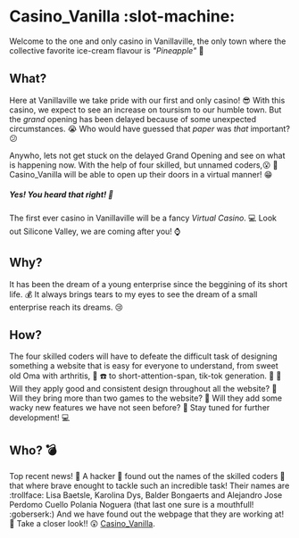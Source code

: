 # Casino_Vanilla :slot-machine:

Welcome to the one and only casino in Vanillaville, the only town where the collective favorite ice-cream flavour is _"Pineapple"_ :pineapple:


## What?

Here at Vanillaville we take pride with our first and only casino! :sunglasses: With this casino, we expect to see an increase on toursism to our humble town. But the _grand_ opening has been delayed because of some unexpected circumstances. :sob: Who would have guessed that *paper* was *that* important? :confused:

Anywho, lets not get stuck on the delayed Grand Opening and see on what is happening now. With the help of four skilled, but unnamed coders,:open_mouth: :busts_in_silhouette:  Casino_Vanilla will be able to open up their doors in a virtual manner! :grin:
##### Yes! You heard that right! :tada:
The first ever casino in Vanillaville will be a fancy _Virtual Casino_. :computer: Look out Silicone Valley, we are coming after you! :watch:

## Why?

It has been the dream of a young enterprise since the beggining of its short life. :moneybag: It always brings tears to my eyes to see the dream of a small enterprise reach its dreams. :cry:

## How?

The four skilled coders will have to defeate the difficult task of designing something a website that is easy for everyone to understand, from sweet old Oma with arthritis, :older_woman: :phone: to short-attention-span, tik-tok generation. :baby: :iphone:
Will they apply good and consistent design throughout all the website? :see_no_evil:
Will they bring more than two games to the website? :hear_no_evil:
Will they add some wacky new features we have not seen before? :speak_no_evil:
Stay tuned for further development! :computer:

## Who? :bomb:

Top recent news! :mega: A hacker :cop: found out the names of the skilled coders :busts_in_silhouette: that where brave enought to tackle such an incredible task! Their names are :trollface:
Lisa Baetsle, Karolina Dys, Balder Bongaerts and Alejandro Jose Perdomo Cuello Polania Noguera (that last one sure is a mouthfull! :goberserk:)
And we have found out the webpage that they are working at! :muscle: Take a closer look!! :astonished:
[Casino_Vanilla](https://balderb.github.io/Casino_Vanilla/index.html). 
